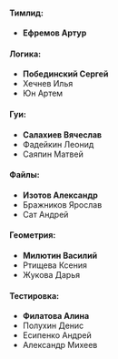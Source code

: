 #### **Тимлид:**
- **Ефремов Артур**
#### **Логика:**
- **Побединский Сергей**
- Хечнев Илья
- Юн Артем
#### **Гуи:**
- **Салахиев Вячеслав**
- Фадейкин Леонид
- Саяпин Матвей
#### **Файлы:**
- **Изотов Александр**
- Бражников Ярослав
- Сат Андрей
#### **Геометрия:**
- **Милютин Василий**
- Ртищева Ксения
- Жукова Дарья
#### **Тестировка:**
- **Филатова Алина**
- Полухин Денис
- Есипенко Андрей
- Александр Михеев
